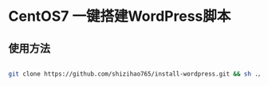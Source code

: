 # CentOS7 一键搭建WordPress脚本

## 使用方法

```bash

git clone https://github.com/shizihao765/install-wordpress.git && sh ./install-wordpress/install.sh

```

